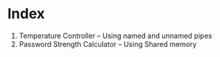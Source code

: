 # Index
<ol>
  <li>Temperature Controller – Using named and unnamed pipes</li>
  <li>Password Strength Calculator – Using Shared memory</li>
</ol> 
